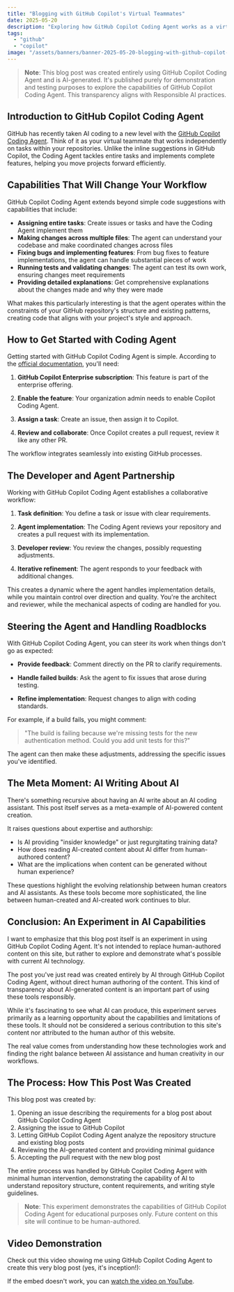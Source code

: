 ```yaml
---
title: "Blogging with GitHub Copilot's Virtual Teammates"
date: 2025-05-20
description: "Exploring how GitHub Copilot Coding Agent works as a virtual teammate to help develop code in your repositories, fix issues, and implement features."
tags: 
  - "github"
  - "copilot"
image: "/assets/banners/banner-2025-05-20-blogging-with-github-copilot-virtual-teammates.png"
---
```


> **Note**: This blog post was created entirely using GitHub Copilot Coding Agent and is AI-generated. It's published purely for demonstration and testing purposes to explore the capabilities of GitHub Copilot Coding Agent. This transparency aligns with Responsible AI practices.

## Introduction to GitHub Copilot Coding Agent

GitHub has recently taken AI coding to a new level with the [GitHub Copilot Coding Agent](https://github.blog/news-insights/product-news/github-copilot-meet-the-new-coding-agent/). Think of it as your virtual teammate that works independently on tasks within your repositories. Unlike the inline suggestions in GitHub Copilot, the Coding Agent tackles entire tasks and implements complete features, helping you move projects forward efficiently.

## Capabilities That Will Change Your Workflow

GitHub Copilot Coding Agent extends beyond simple code suggestions with capabilities that include:

- **Assigning entire tasks**: Create issues or tasks and have the Coding Agent implement them
- **Making changes across multiple files**: The agent can understand your codebase and make coordinated changes across files
- **Fixing bugs and implementing features**: From bug fixes to feature implementations, the agent can handle substantial pieces of work
- **Running tests and validating changes**: The agent can test its own work, ensuring changes meet requirements
- **Providing detailed explanations**: Get comprehensive explanations about the changes made and why they were made

What makes this particularly interesting is that the agent operates within the constraints of your GitHub repository's structure and existing patterns, creating code that aligns with your project's style and approach.

## How to Get Started with Coding Agent

Getting started with GitHub Copilot Coding Agent is simple. According to the [official documentation](https://docs.github.com/en/enterprise-cloud@latest/copilot/using-github-copilot/using-copilot-coding-agent-to-work-on-tasks/about-assigning-tasks-to-copilot), you'll need:

1. **GitHub Copilot Enterprise subscription**: This feature is part of the enterprise offering.

2. **Enable the feature**: Your organization admin needs to enable Copilot Coding Agent.

3. **Assign a task**: Create an issue, then assign it to Copilot.

4. **Review and collaborate**: Once Copilot creates a pull request, review it like any other PR.

The workflow integrates seamlessly into existing GitHub processes.

## The Developer and Agent Partnership

Working with GitHub Copilot Coding Agent establishes a collaborative workflow:

1. **Task definition**: You define a task or issue with clear requirements.

2. **Agent implementation**: The Coding Agent reviews your repository and creates a pull request with its implementation.

3. **Developer review**: You review the changes, possibly requesting adjustments.

4. **Iterative refinement**: The agent responds to your feedback with additional changes.

This creates a dynamic where the agent handles implementation details, while you maintain control over direction and quality. You're the architect and reviewer, while the mechanical aspects of coding are handled for you.

## Steering the Agent and Handling Roadblocks

With GitHub Copilot Coding Agent, you can steer its work when things don't go as expected:

- **Provide feedback**: Comment directly on the PR to clarify requirements.

- **Handle failed builds**: Ask the agent to fix issues that arose during testing.

- **Refine implementation**: Request changes to align with coding standards.

For example, if a build fails, you might comment:

> "The build is failing because we're missing tests for the new authentication method. Could you add unit tests for this?"

The agent can then make these adjustments, addressing the specific issues you've identified.

## The Meta Moment: AI Writing About AI

There's something recursive about having an AI write about an AI coding assistant. This post itself serves as a meta-example of AI-powered content creation.

It raises questions about expertise and authorship:

- Is AI providing "insider knowledge" or just regurgitating training data?
- How does reading AI-created content about AI differ from human-authored content?
- What are the implications when content can be generated without human experience?

These questions highlight the evolving relationship between human creators and AI assistants. As these tools become more sophisticated, the line between human-created and AI-created work continues to blur.

## Conclusion: An Experiment in AI Capabilities

I want to emphasize that this blog post itself is an experiment in using GitHub Copilot Coding Agent. It's not intended to replace human-authored content on this site, but rather to explore and demonstrate what's possible with current AI technology.

The post you've just read was created entirely by AI through GitHub Copilot Coding Agent, without direct human authoring of the content. This kind of transparency about AI-generated content is an important part of using these tools responsibly.

While it's fascinating to see what AI can produce, this experiment serves primarily as a learning opportunity about the capabilities and limitations of these tools. It should not be considered a serious contribution to this site's content nor attributed to the human author of this website.

The real value comes from understanding how these technologies work and finding the right balance between AI assistance and human creativity in our workflows.

## The Process: How This Post Was Created

This blog post was created by:

1. Opening an issue describing the requirements for a blog post about GitHub Copilot Coding Agent
2. Assigning the issue to GitHub Copilot
3. Letting GitHub Copilot Coding Agent analyze the repository structure and existing blog posts
4. Reviewing the AI-generated content and providing minimal guidance
5. Accepting the pull request with the new blog post

The entire process was handled by GitHub Copilot Coding Agent with minimal human intervention, demonstrating the capability of AI to understand repository structure, content requirements, and writing style guidelines.

> **Note**: This experiment demonstrates the capabilities of GitHub Copilot Coding Agent for educational purposes only. Future content on this site will continue to be human-authored.

## Video Demonstration

Check out this video showing me using GitHub Copilot Coding Agent to create this very blog post (yes, it's inception!):

<custom-youtube slug="F2XkbeazOEc" label="Using GitHub Copilot Coding Agent to create a blog post about GitHub Coding Agent! Inception!"></custom-youtube>

If the embed doesn't work, you can [watch the video on YouTube](https://youtu.be/F2XkbeazOEc).